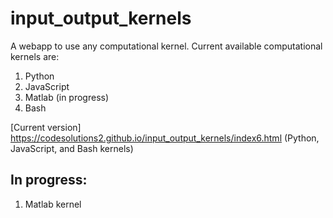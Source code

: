 # input_output_kernels 

A webapp to use any computational kernel. Current available computational kernels are:
1. Python
2. JavaScript
3. Matlab (in progress)
4. Bash

[Current version] https://codesolutions2.github.io/input_output_kernels/index6.html (Python, JavaScript, and Bash kernels)

## In progress:

1. Matlab kernel
